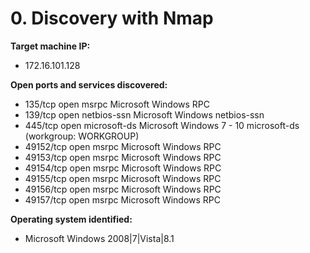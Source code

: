 # 0. Discovery with Nmap

**Target machine IP:**  
- 172.16.101.128

**Open ports and services discovered:**  
- 135/tcp   open  msrpc        Microsoft Windows RPC
- 139/tcp   open  netbios-ssn  Microsoft Windows netbios-ssn
- 445/tcp   open  microsoft-ds Microsoft Windows 7 - 10 microsoft-ds (workgroup: WORKGROUP)
- 49152/tcp open  msrpc        Microsoft Windows RPC
- 49153/tcp open  msrpc        Microsoft Windows RPC
- 49154/tcp open  msrpc        Microsoft Windows RPC
- 49155/tcp open  msrpc        Microsoft Windows RPC
- 49156/tcp open  msrpc        Microsoft Windows RPC
- 49157/tcp open  msrpc        Microsoft Windows RPC

**Operating system identified:**  
- Microsoft Windows 2008|7|Vista|8.1